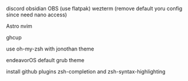 discord
obsidian
OBS (use flatpak)
wezterm (remove default yoru config since need nano access)


Astro nvim

ghcup

use oh-my-zsh with jonothan theme

endeavorOS default grub theme

install github plugins zsh-completion and zsh-syntax-highlighting


